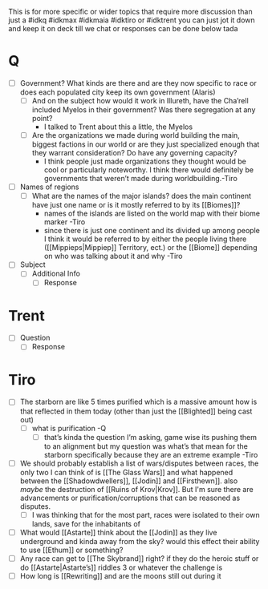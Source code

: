 This is for more specific or wider topics that require more discussion than just a #idkq #idkmax #idkmaia #idktiro or #idktrent 
you can just jot it down and keep it on deck till we chat or responses can be done below tada

# Q
- [ ] Government? What kinds are there and are they now specific to race or does each populated city keep its own government (Alaris)
	- [ ] And on the subject how would it work in Illureth, have the Cha’rell included Myelos in their government? Was there segregation at any point?
		- I talked to Trent about this a little, the Myelos 
	- [ ] Are the organizations we made during world building the main, biggest factions in our world or are they just specialized enough that they warrant consideration? Do have any governing capacity?
		- I think people just made organizations they thought would be cool or particularly noteworthy. I think there would definitely be governments that weren’t made during worldbuilding.-Tiro 
- [ ] Names of regions
	- [ ] What are the names of the major islands? does the main continent have just one name or is it mostly referred to by its [[Biomes]]?
		- names of the islands are listed on the world map with their biome marker -Tiro
		- since there is just one continent and its divided up among people I think it would be referred to by either the people living there ([[Mippieps|Mippiep]] Territory, ect.) or the [[Biome]] depending on who was talking about it and why -Tiro
- [ ] Subject
	- [ ] Additional Info
		- [ ] Response
# Trent
- [ ] Question 
	- [ ] Response
# Tiro
- [ ] The starborn are like  5 times purified which is a massive amount how is that reflected in them today (other than just the [[Blighted]] being cast out)
	- [ ] what is purification -Q 
		- [ ] that’s kinda the question I’m asking, game wise its pushing them to an alignment but my question was what’s that mean for the starborn specifically because they are an extreme example -Tiro
- [ ] We should probably establish a list of wars/disputes between races, the only two I can think of is [[The Glass Wars]] and what happened between the  [[Shadowdwellers]], [[Jodin]] and [[Firsthewn]]. also *maybe* the destruction of [[Ruins of Krov|Krov]]. But I'm sure there are advancements or purification/corruptions that can be reasoned as disputes.
	- [ ] I was thinking that for the most part, races were isolated to their own lands, save for the inhabitants of 
- [ ] What would [[Astarte]] think about the [[Jodin]] as they live underground and kinda away from the sky? would this effect their ability to use [[Ethum]] or something?
- [ ] Any race can get to [[The Skybrand]] right? if they do the heroic stuff or do [[Astarte|Astarte’s]] riddles 3 or whatever the challenge is
- [ ] How long is [[Rewriting]] and are the moons still out during it